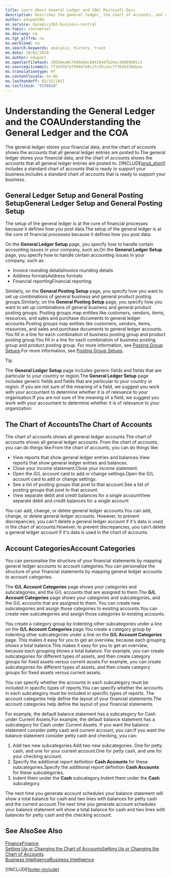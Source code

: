 ```yaml
---
title: Learn About General Ledger and COA| Microsoft Docs
description: Describes the general ledger, the chart of accounts, and account categories.
author: edupont04
ms.service: dynamics365-business-central
ms.topic: conceptual
ms.devlang: na
ms.tgt_pltfrm: na
ms.workload: na
ms.search.keywords: analysis, history, track
ms.date: 10/01/2020
ms.author: edupont
ms.openlocfilehash: 29658ea0c7689ebdcb84384dfb26ec26089685c3
ms.sourcegitcommit: ff2b55b7e790447e0c1fcd5c2ec7f7610338ebaa
ms.translationtype: HT
ms.contentlocale: en-AU
ms.lasthandoff: 02/15/2021
ms.locfileid: "5376820"
---
```

# <a name="understanding-the-general-ledger-and-the-coa"></a><span data-ttu-id="522a8-103">Understanding the General Ledger and the COA</span><span class="sxs-lookup"><span data-stu-id="522a8-103">Understanding the General Ledger and the COA</span></span>

<span data-ttu-id="522a8-104">The general ledger stores your financial data, and the chart of accounts shows the accounts that all general ledger entries are posted to.</span><span class="sxs-lookup"><span data-stu-id="522a8-104">The general ledger stores your financial data, and the chart of accounts shows the accounts that all general ledger entries are posted to.</span></span> [!INCLUDE[prod_short](includes/prod_short.md)] <span data-ttu-id="522a8-105">includes a standard chart of accounts that is ready to support your business.</span><span class="sxs-lookup"><span data-stu-id="522a8-105">includes a standard chart of accounts that is ready to support your business.</span></span>

## <a name="general-ledger-setup-and-general-posting-setup"></a><span data-ttu-id="522a8-106">General Ledger Setup and General Posting Setup</span><span class="sxs-lookup"><span data-stu-id="522a8-106">General Ledger Setup and General Posting Setup</span></span>

<span data-ttu-id="522a8-107">The setup of the general ledger is at the core of financial processes because it defines how you post data.</span><span class="sxs-lookup"><span data-stu-id="522a8-107">The setup of the general ledger is at the core of financial processes because it defines how you post data.</span></span>  

<span data-ttu-id="522a8-108">On the **General Ledger Setup** page, you specify how to handle certain accounting issues in your company, such as:</span><span class="sxs-lookup"><span data-stu-id="522a8-108">On the **General Ledger Setup** page, you specify how to handle certain accounting issues in your company, such as:</span></span>  

* <span data-ttu-id="522a8-109">Invoice rounding details</span><span class="sxs-lookup"><span data-stu-id="522a8-109">Invoice rounding details</span></span>  
* <span data-ttu-id="522a8-110">Address formats</span><span class="sxs-lookup"><span data-stu-id="522a8-110">Address formats</span></span>  
* <span data-ttu-id="522a8-111">Financial reporting</span><span class="sxs-lookup"><span data-stu-id="522a8-111">Financial reporting</span></span>  

<span data-ttu-id="522a8-112">Similarly, on the **General Posting Setup** page, you specify how you want to set up combinations of general business and general product posting groups.</span><span class="sxs-lookup"><span data-stu-id="522a8-112">Similarly, on the **General Posting Setup** page, you specify how you want to set up combinations of general business and general product posting groups.</span></span> <span data-ttu-id="522a8-113">Posting groups map entities like customers, vendors, items, resources, and sales and purchase documents to general ledger accounts.</span><span class="sxs-lookup"><span data-stu-id="522a8-113">Posting groups map entities like customers, vendors, items, resources, and sales and purchase documents to general ledger accounts.</span></span> <span data-ttu-id="522a8-114">You fill in a line for each combination of business posting group and product posting group.</span><span class="sxs-lookup"><span data-stu-id="522a8-114">You fill in a line for each combination of business posting group and product posting group.</span></span> <span data-ttu-id="522a8-115">For more information, see [Posting Group Setups](finance-posting-groups.md).</span><span class="sxs-lookup"><span data-stu-id="522a8-115">For more information, see [Posting Group Setups](finance-posting-groups.md).</span></span>  

> [!TIP]
> <span data-ttu-id="522a8-116">The **General Ledger Setup** page includes generic fields and fields that are particular to your country or region.</span><span class="sxs-lookup"><span data-stu-id="522a8-116">The **General Ledger Setup** page includes generic fields and fields that are particular to your country or region.</span></span> <span data-ttu-id="522a8-117">If you are not sure of the meaning of a field, we suggest you work with your accountant to determine whether it is of relevance to your organisation.</span><span class="sxs-lookup"><span data-stu-id="522a8-117">If you are not sure of the meaning of a field, we suggest you work with your accountant to determine whether it is of relevance to your organization.</span></span>  

## <a name="the-chart-of-accounts"></a><span data-ttu-id="522a8-118">The Chart of Accounts</span><span class="sxs-lookup"><span data-stu-id="522a8-118">The Chart of Accounts</span></span>

<span data-ttu-id="522a8-119">The chart of accounts shows all general ledger accounts.</span><span class="sxs-lookup"><span data-stu-id="522a8-119">The chart of accounts shows all general ledger accounts.</span></span> <span data-ttu-id="522a8-120">From the chart of accounts, you can do things like:</span><span class="sxs-lookup"><span data-stu-id="522a8-120">From the chart of accounts, you can do things like:</span></span>  

* <span data-ttu-id="522a8-121">View reports that show general ledger entries and balances.</span><span class="sxs-lookup"><span data-stu-id="522a8-121">View reports that show general ledger entries and balances.</span></span>  
* <span data-ttu-id="522a8-122">Close your income statement.</span><span class="sxs-lookup"><span data-stu-id="522a8-122">Close your income statement.</span></span>  
* <span data-ttu-id="522a8-123">Open the G/L account card to add or change settings.</span><span class="sxs-lookup"><span data-stu-id="522a8-123">Open the G/L account card to add or change settings.</span></span>  
* <span data-ttu-id="522a8-124">See a list of posting groups that post to that account.</span><span class="sxs-lookup"><span data-stu-id="522a8-124">See a list of posting groups that post to that account.</span></span>
* <span data-ttu-id="522a8-125">View separate debit and credit balances for a single account</span><span class="sxs-lookup"><span data-stu-id="522a8-125">View separate debit and credit balances for a single account</span></span>  

<span data-ttu-id="522a8-126">You can add, change, or delete general ledger accounts.</span><span class="sxs-lookup"><span data-stu-id="522a8-126">You can add, change, or delete general ledger accounts.</span></span> <span data-ttu-id="522a8-127">However, to prevent discrepancies, you can't delete a general ledger account if it's data is used in the chart of accounts.</span><span class="sxs-lookup"><span data-stu-id="522a8-127">However, to prevent discrepancies, you can't delete a general ledger account if it's data is used in the chart of accounts.</span></span>  

## <a name="account-categories"></a><span data-ttu-id="522a8-128">Account Categories</span><span class="sxs-lookup"><span data-stu-id="522a8-128">Account Categories</span></span>

<span data-ttu-id="522a8-129">You can personalise the structure of your financial statements by mapping general ledger accounts to account categories.</span><span class="sxs-lookup"><span data-stu-id="522a8-129">You can personalize the structure of your financial statements by mapping general ledger accounts to account categories.</span></span>  

<span data-ttu-id="522a8-130">The **G/L Account Categories** page shows your categories and subcategories, and the G/L accounts that are assigned to them.</span><span class="sxs-lookup"><span data-stu-id="522a8-130">The **G/L Account Categories** page shows your categories and subcategories, and the G/L accounts that are assigned to them.</span></span> <span data-ttu-id="522a8-131">You can create new subcategories and assign those categories to existing accounts.</span><span class="sxs-lookup"><span data-stu-id="522a8-131">You can create new subcategories and assign those categories to existing accounts.</span></span>  

<span data-ttu-id="522a8-132">You create a category group by indenting other subcategories under a line on the **G/L Account Categories** page.</span><span class="sxs-lookup"><span data-stu-id="522a8-132">You create a category group by indenting other subcategories under a line on the **G/L Account Categories** page.</span></span> <span data-ttu-id="522a8-133">This makes it easy for you to get an overview, because each grouping shows a total balance.</span><span class="sxs-lookup"><span data-stu-id="522a8-133">This makes it easy for you to get an overview, because each grouping shows a total balance.</span></span> <span data-ttu-id="522a8-134">For example, you can create subcategories for different types of assets, and then create category groups for fixed assets versus current assets.</span><span class="sxs-lookup"><span data-stu-id="522a8-134">For example, you can create subcategories for different types of assets, and then create category groups for fixed assets versus current assets.</span></span>  

<span data-ttu-id="522a8-135">You can specify whether the accounts in each subcategory must be included in specific types of reports.</span><span class="sxs-lookup"><span data-stu-id="522a8-135">You can specify whether the accounts in each subcategory must be included in specific types of reports.</span></span> <span data-ttu-id="522a8-136">The account categories help define the layout of your financial statements.</span><span class="sxs-lookup"><span data-stu-id="522a8-136">The account categories help define the layout of your financial statements.</span></span>  

<span data-ttu-id="522a8-137">For example, the default balance statement has a subcategory for Cash under Current Assets.</span><span class="sxs-lookup"><span data-stu-id="522a8-137">For example, the default balance statement has a subcategory for Cash under Current Assets.</span></span> <span data-ttu-id="522a8-138">If you want the balance statement consider petty cash and current account, you can:</span><span class="sxs-lookup"><span data-stu-id="522a8-138">If you want the balance statement consider petty cash and checking, you can:</span></span>  

1. <span data-ttu-id="522a8-139">Add two new subcategories.</span><span class="sxs-lookup"><span data-stu-id="522a8-139">Add two new subcategories.</span></span> <span data-ttu-id="522a8-140">One for petty cash, and one for your current account.</span><span class="sxs-lookup"><span data-stu-id="522a8-140">One for petty cash, and one for your checking account.</span></span>  
2. <span data-ttu-id="522a8-141">Specify the additional report definition **Cash Accounts** for these subcategories.</span><span class="sxs-lookup"><span data-stu-id="522a8-141">Specify the additional report definition **Cash Accounts** for these subcategories.</span></span>  
3. <span data-ttu-id="522a8-142">Indent them under the **Cash** subcategory.</span><span class="sxs-lookup"><span data-stu-id="522a8-142">Indent them under the **Cash** subcategory.</span></span>  

<span data-ttu-id="522a8-143">The next time you generate account schedules your balance statement will show a total balance for cash and two lines with balances for petty cash and the current account.</span><span class="sxs-lookup"><span data-stu-id="522a8-143">The next time you generate account schedules your balance statement will show a total balance for cash and two lines with balances for petty cash and the checking account.</span></span>  

## <a name="see-also"></a><span data-ttu-id="522a8-144">See Also</span><span class="sxs-lookup"><span data-stu-id="522a8-144">See Also</span></span>

[<span data-ttu-id="522a8-145">Finance</span><span class="sxs-lookup"><span data-stu-id="522a8-145">Finance</span></span>](finance.md)  
[<span data-ttu-id="522a8-146">Setting Up or Changing the Chart of Accounts</span><span class="sxs-lookup"><span data-stu-id="522a8-146">Setting Up or Changing the Chart of Accounts</span></span>](finance-setup-chart-accounts.md)  
[<span data-ttu-id="522a8-147">Business Intelligence</span><span class="sxs-lookup"><span data-stu-id="522a8-147">Business Intelligence</span></span>](bi.md)  


[!INCLUDE[footer-include](includes/footer-banner.md)]